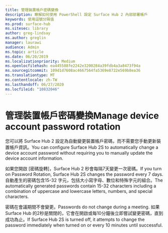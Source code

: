```yaml
---
title: 管理裝置帳戶密碼變換
description: 瞭解如何使用 PowerShell 設定 Surface Hub 2 內部部署帳戶
keywords: 使用逗號分隔值
ms.prod: surface-hub
ms.sitesec: library
author: greg-lindsay
ms.author: greglin
manager: laurawi
audience: Admin
ms.topic: article
ms.date: 06/20/2019
ms.localizationpriority: Medium
ms.openlocfilehash: ea445588fe2242e3200284a39fdb4a3a8473f94a
ms.sourcegitcommit: 109d1d7608ac4667564fa5369e8722e569b8ea36
ms.translationtype: MT
ms.contentlocale: zh-TW
ms.lasthandoff: 06/27/2020
ms.locfileid: "10832046"
---
```

# <span data-ttu-id="dda9d-104">管理裝置帳戶密碼變換</span><span class="sxs-lookup"><span data-stu-id="dda9d-104">Manage device account password rotation</span></span>

<span data-ttu-id="dda9d-105">您可以將 Surface Hub 2 設定為自動變更裝置帳戶密碼，而不需要您手動更新裝置帳戶資訊。</span><span class="sxs-lookup"><span data-stu-id="dda9d-105">You can configure Surface Hub 2S to automatically change a device account password without requiring you to manually update the device account information.</span></span>

<span data-ttu-id="dda9d-106">如果您開啟 [密碼旋轉]，Surface Hub 2 秒會每隔7天變更一次密碼。</span><span class="sxs-lookup"><span data-stu-id="dda9d-106">If you turn on Password Rotation, Surface Hub 2S changes the password every 7 days.</span></span> <span data-ttu-id="dda9d-107">自動產生的密碼包含15-32 字元，包括大小寫字母、數位和特殊字元的組合。</span><span class="sxs-lookup"><span data-stu-id="dda9d-107">The automatically generated passwords contain 15-32 characters including  a combination of uppercase and lowercase letters, numbers, and special characters.</span></span>

<span data-ttu-id="dda9d-108">密碼在會議期間不會變更。</span><span class="sxs-lookup"><span data-stu-id="dda9d-108">Passwords do not change during a meeting.</span></span> <span data-ttu-id="dda9d-109">如果 Surface Hub 的2秒是關閉的，它會在開啟或每10分鐘後立即嘗試變更密碼，直到成功為止。</span><span class="sxs-lookup"><span data-stu-id="dda9d-109">If Surface Hub 2S is turned off, it attempts to change the password immediately when turned on or every 10 minutes until successful.</span></span>
